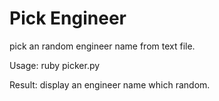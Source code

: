 Pick Engineer
=============

pick an random engineer name from text file.

Usage: ruby picker.py

Result: display an engineer name which random.
